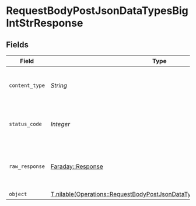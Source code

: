 # RequestBodyPostJsonDataTypesBigIntStrResponse


## Fields

| Field                                                                                                                                                    | Type                                                                                                                                                     | Required                                                                                                                                                 | Description                                                                                                                                              |
| -------------------------------------------------------------------------------------------------------------------------------------------------------- | -------------------------------------------------------------------------------------------------------------------------------------------------------- | -------------------------------------------------------------------------------------------------------------------------------------------------------- | -------------------------------------------------------------------------------------------------------------------------------------------------------- |
| `content_type`                                                                                                                                           | *String*                                                                                                                                                 | :heavy_check_mark:                                                                                                                                       | HTTP response content type for this operation                                                                                                            |
| `status_code`                                                                                                                                            | *Integer*                                                                                                                                                | :heavy_check_mark:                                                                                                                                       | HTTP response status code for this operation                                                                                                             |
| `raw_response`                                                                                                                                           | [Faraday::Response](https://www.rubydoc.info/gems/faraday/Faraday/Response)                                                                              | :heavy_minus_sign:                                                                                                                                       | Raw HTTP response; suitable for custom response parsing                                                                                                  |
| `object`                                                                                                                                                 | [T.nilable(Operations::RequestBodyPostJsonDataTypesBigIntStrResponseBody)](../../models/operations/requestbodypostjsondatatypesbigintstrresponsebody.md) | :heavy_minus_sign:                                                                                                                                       | OK                                                                                                                                                       |